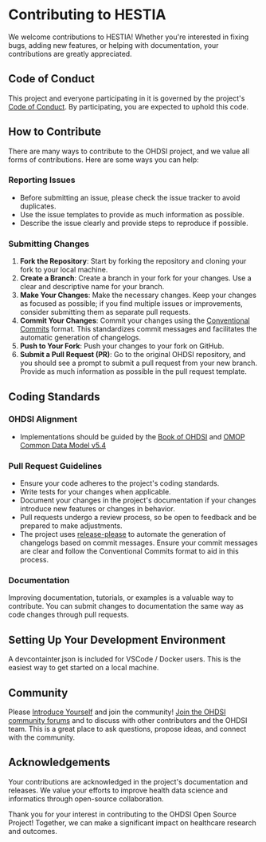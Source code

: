 # Contributing to HESTIA

We welcome contributions to HESTIA! Whether you're interested in fixing bugs, adding new features, or helping with documentation, your contributions are greatly appreciated.

## Code of Conduct
This project and everyone participating in it is governed by the project's [Code of Conduct](). By participating, you are expected to uphold this code.

## How to Contribute
There are many ways to contribute to the OHDSI project, and we value all forms of contributions. Here are some ways you can help:

### Reporting Issues
- Before submitting an issue, please check the issue tracker to avoid duplicates.
- Use the issue templates to provide as much information as possible.
- Describe the issue clearly and provide steps to reproduce if possible.

### Submitting Changes
1. **Fork the Repository**: Start by forking the repository and cloning your fork to your local machine.
2. **Create a Branch**: Create a branch in your fork for your changes. Use a clear and descriptive name for your branch.
3. **Make Your Changes**: Make the necessary changes. Keep your changes as focused as possible; if you find multiple issues or improvements, consider submitting them as separate pull requests.
4. **Commit Your Changes**: Commit your changes using the [Conventional Commits](https://www.conventionalcommits.org/en/v1.0.0-beta.2/) format. This standardizes commit messages and facilitates the automatic generation of changelogs.
5. **Push to Your Fork**: Push your changes to your fork on GitHub.
6. **Submit a Pull Request (PR)**: Go to the original OHDSI repository, and you should see a prompt to submit a pull request from your new branch. Provide as much information as possible in the pull request template.

## Coding Standards

### OHDSI Alignment
- Implementations should be guided by the [Book of OHDSI](https://ohdsi.github.io/TheBookOfOhdsi/) and [OMOP Common Data Model v5.4](https://ohdsi.github.io/CommonDataModel/index.html)

### Pull Request Guidelines
- Ensure your code adheres to the project's coding standards.
- Write tests for your changes when applicable.
- Document your changes in the project's documentation if your changes introduce new features or changes in behavior.
- Pull requests undergo a review process, so be open to feedback and be prepared to make adjustments.
- The project uses [release-please](https://github.com/googleapis/release-please) to automate the generation of changelogs based on commit messages. Ensure your commit messages are clear and follow the Conventional Commits format to aid in this process.

### Documentation
Improving documentation, tutorials, or examples is a valuable way to contribute. You can submit changes to documentation the same way as code changes through pull requests.

## Setting Up Your Development Environment

A devcontainter.json is included for VSCode / Docker users. This is the easiest way to get started on a local machine.

## Community
Please [Introduce Yourself](https://forums.ohdsi.org/t/welcome-to-ohdsi-please-introduce-yourself/704/932) and join the community! [Join the OHDSI community forums](https://forums.ohdsi.org/) and to discuss with other contributors and the OHDSI team. This is a great place to ask questions, propose ideas, and connect with the community.

## Acknowledgements
Your contributions are acknowledged in the project's documentation and releases. We value your efforts to improve health data science and informatics through open-source collaboration.

Thank you for your interest in contributing to the OHDSI Open Source Project! Together, we can make a significant impact on healthcare research and outcomes.
